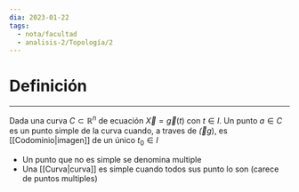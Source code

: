 ```yaml
---
dia: 2023-01-22
tags:
  - nota/facultad
  - analisis-2/Topología/2
---
```

# Definición
---
Dada una curva $C \subset \mathbb{R}^n$ de ecuación $\vec{X} = \vec{g}(t)$ con $t \in I$. Un punto $a∈C$ es un punto simple de la curva cuando, a traves de $\vec(g)$, es [[Codominio|imagen]] de un único $t_0∈I$

 * Un punto que no es simple se denomina multiple
 * Una [[Curva|curva]] es simple cuando todos sus punto lo son (carece de puntos multiples)